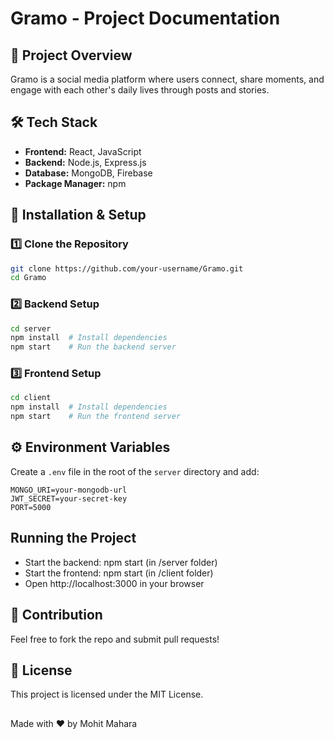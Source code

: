 # Gramo - Project Documentation

## 📌 Project Overview
Gramo is a social media platform where users connect, share moments, and engage with each other's daily lives through posts and stories.

## 🛠️ Tech Stack
- **Frontend:** React, JavaScript
- **Backend:** Node.js, Express.js
- **Database:** MongoDB, Firebase
- **Package Manager:** npm

## 🚀 Installation & Setup

### 1️⃣ Clone the Repository
```sh
git clone https://github.com/your-username/Gramo.git
cd Gramo
```

### 2️⃣ Backend Setup
```sh
cd server
npm install  # Install dependencies
npm start    # Run the backend server
```

### 3️⃣ Frontend Setup
```sh
cd client
npm install  # Install dependencies
npm start    # Run the frontend server
```

## ⚙️ Environment Variables
Create a `.env` file in the root of the `server` directory and add:
```
MONGO_URI=your-mongodb-url
JWT_SECRET=your-secret-key
PORT=5000
```
## Running the Project
- Start the backend: npm start (in /server folder)
- Start the frontend: npm start (in /client folder)
- Open http://localhost:3000 in your browser

## 🤝 Contribution

Feel free to fork the repo and submit pull requests!

## 📜 License

This project is licensed under the MIT License.


##
Made with ❤️ by Mohit Mahara

